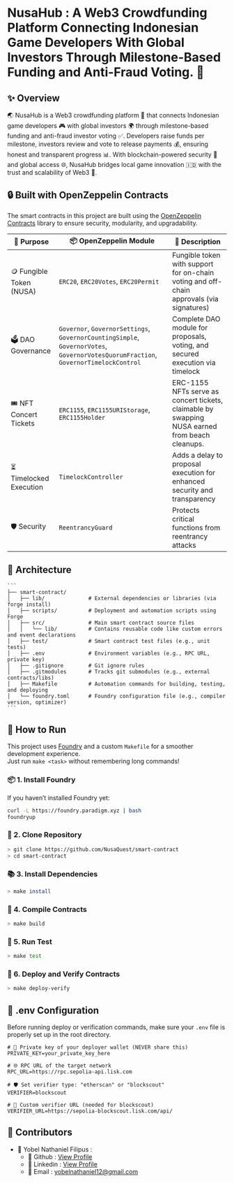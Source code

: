 # NusaHub : A Web3 Crowdfunding Platform Connecting Indonesian Game Developers With Global Investors Through Milestone-Based Funding and Anti-Fraud Voting. 🚀

## ✨ Overview

🌏 NusaHub is a Web3 crowdfunding platform 🚀 that connects Indonesian game developers 🎮 with global investors 🌍 through milestone-based funding and anti-fraud investor voting ✅. Developers raise funds per milestone, investors review and vote to release payments 💰, ensuring honest and transparent progress 📊. With blockchain-powered security 🔗 and global access 🌐, NusaHub bridges local game innovation 🇮🇩 with the trust and scalability of Web3 🧠.

## 🔒 Built with OpenZeppelin Contracts

The smart contracts in this project are built using the [OpenZeppelin Contracts](https://docs.openzeppelin.com/contracts/5.x/) library to ensure security, modularity, and upgradability.

| 🔧 Purpose                     | 📦 OpenZeppelin Module                                                                                                              | 📄 Description                                                                                 |
| ------------------------------ | ----------------------------------------------------------------------------------------------------------------------------------- | ---------------------------------------------------------------------------------------------- |
| 🪙 Fungible Token (NUSA) | `ERC20`, `ERC20Votes`, `ERC20Permit`                                                                                                | Fungible token with support for on-chain voting and off-chain approvals (via signatures)       |
| 🗳️ DAO Governance              | `Governor`, `GovernorSettings`, `GovernorCountingSimple`, `GovernorVotes`, `GovernorVotesQuorumFraction`, `GovernorTimelockControl` | Complete DAO module for proposals, voting, and secured execution via timelock                  |
| 🎟️ NFT Concert Tickets         | `ERC1155`, `ERC1155URIStorage`, `ERC1155Holder`                                                                                     | ERC-1155 NFTs serve as concert tickets, claimable by swapping NUSA earned from beach cleanups. |
| ⏳ Timelocked Execution        | `TimelockController`                                                                                                                | Adds a delay to proposal execution for enhanced security and transparency                      |
| 🛡️ Security                    | `ReentrancyGuard`                                                                                                                   | Protects critical functions from reentrancy attacks                                            |

## 🧩 Architecture

    ```
    ├── smart-contract/
    │   ├── lib/              # External dependencies or libraries (via forge install)
    │   ├── scripts/          # Deployment and automation scripts using Forge
    │   ├── src/              # Main smart contract source files
    │   │   └── lib/          # Contains reusable code like custom errors and event declarations
    │   ├── test/             # Smart contract test files (e.g., unit tests)
    │   ├── .env              # Environment variables (e.g., RPC URL, private key)
    │   ├── .gitignore        # Git ignore rules
    │   ├── .gitmodules       # Tracks git submodules (e.g., external contracts/libs)
    │   ├── Makefile          # Automation commands for building, testing, and deploying
    │   └── foundry.toml      # Foundry configuration file (e.g., compiler version, optimizer)
    ```

## 🧭 How to Run

This project uses [Foundry](https://book.getfoundry.sh/) and a custom `Makefile` for a smoother development experience.  
Just run `make <task>` without remembering long commands!

### 📦 1. Install Foundry

If you haven’t installed Foundry yet:

```bash
curl -L https://foundry.paradigm.xyz | bash
foundryup
```

### 📁 2. Clone Repository

```bash
> git clone https://github.com/NusaQuest/smart-contract
> cd smart-contract
```

### 📚 3. Install Dependencies

```bash
> make install
```

### 🔨 4. Compile Contracts

```bash
> make build
```

### 🧪 5. Run Test

```bash
> make test
```

### 🎯 6. Deploy and Verify Contracts

```bash
> make deploy-verify
```

## 🔐 .env Configuration

Before running deploy or verification commands, make sure your `.env` file is properly set up in the root directory.

```env
# 🔑 Private key of your deployer wallet (NEVER share this)
PRIVATE_KEY=your_private_key_here

# 🌐 RPC URL of the target network
RPC_URL=https://rpc.sepolia-api.lisk.com

# 🛡️ Set verifier type: "etherscan" or "blockscout"
VERIFIER=blockscout

# 🔗 Custom verifier URL (needed for blockscout)
VERIFIER_URL=https://sepolia-blockscout.lisk.com/api/
```

## 🤝 Contributors

- 🧑 Yobel Nathaniel Filipus :
  - 🐙 Github : [View Profile](https://github.com/yebology)
  - 💼 Linkedin : [View Profile](https://linkedin.com/in/yobelnathanielfilipus)
  - 📧 Email : [yobelnathaniel12@gmail.com](mailto:yobelnathaniel12@gmail.com)
